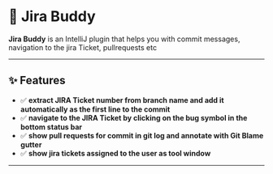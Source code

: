 # 🔀 Jira Buddy
<!-- Plugin description -->
**Jira Buddy** is an IntelliJ plugin that helps you with commit messages, navigation to the jira Ticket, pullrequests etc  

---

## ✨ Features

- ✅ **extract JIRA Ticket number from branch name and add it automatically as the first line to the commit**
- ✅ **navigate to the JIRA Ticket by clicking on the bug symbol in the bottom status bar**
- ✅ **show pull requests for commit in git log and annotate with Git Blame gutter**
- ✅ **show jira tickets assigned to the user as tool window**
---
<!-- Plugin description end -->

